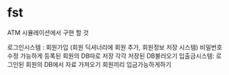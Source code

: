 # fst

ATM 시뮬레이션에서 구현 할 것

로그인시스템 : 
        회원가입
        (회원 딕셔너리에 회원 추가, 회원정보 저장 시스템)
        비밀번호 수정 가능하게
        등록된 회원의 DB따로 저장
        각각 저장된 DB불러오기
입출금시스템:
        로그인된 회원의 DB에서 자료 가져오기
        회원끼리 입금가능하게하기

